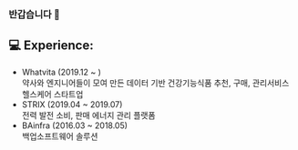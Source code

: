 ### 반갑습니다 👋

## 💻 Experience:
 * Whatvita (2019.12 ~ ) </br>
 약사와 엔지니어들이 모여 만든 데이터 기반 건강기능식품 추천, 구매, 관리서비스 헬스케어 스타트업
 * STRIX (2019.04 ~ 2019.07) </br>
 전력 발전 소비, 판매 에너지 관리 플랫폼
 * BAinfra (2016.03 ~ 2018.05) </br>
 백업소프트웨어 솔루션

<!--
**blanccobb/blanccobb** is a ✨ _special_ ✨ repository because its `README.md` (this file) appears on your GitHub profile.

Here are some ideas to get you started:

- 🔭 I’m currently working on ...
- 🌱 I’m currently learning ...
- 👯 I’m looking to collaborate on ...
- 🤔 I’m looking for help with ...
- 💬 Ask me about ...
- 📫 How to reach me: ...
- 😄 Pronouns: ...
- ⚡ Fun fact: ...
-->

